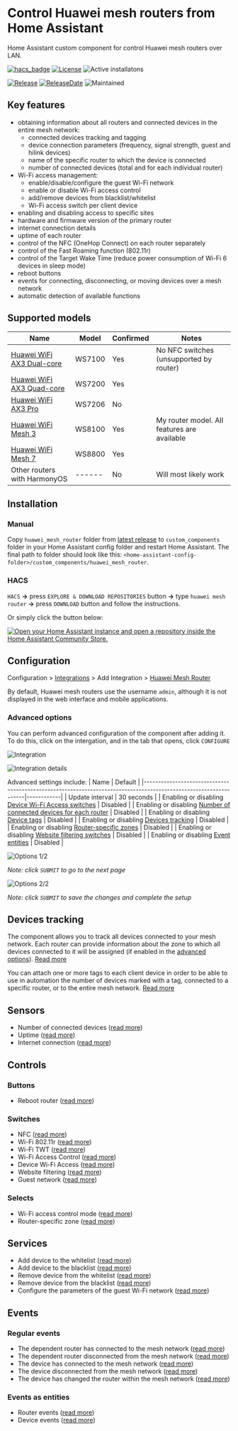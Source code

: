 # Control Huawei mesh routers from Home Assistant

Home Assistant custom component for control Huawei mesh routers over LAN.

[![hacs_badge](https://img.shields.io/badge/HACS-Default-orange.svg)](https://github.com/hacs/integration)
[![License](https://img.shields.io/github/license/vmakeev/huawei_mesh_router)](https://github.com/vmakeev/huawei_mesh_router/blob/master/LICENSE.md)
![Active installatons](https://img.shields.io/badge/dynamic/json?color=blue&label=active%20installations&query=$[%27huawei_mesh_router%27][%27total%27]&url=https%3A%2F%2Fanalytics.home-assistant.io%2Fcustom_integrations.json&cacheSeconds=600)

[![Release](https://img.shields.io/github/v/release/vmakeev/huawei_mesh_router)](https://github.com/vmakeev/huawei_mesh_router/releases/latest)
[![ReleaseDate](https://img.shields.io/github/release-date/vmakeev/huawei_mesh_router)](https://github.com/vmakeev/huawei_mesh_router/releases/latest)
![Maintained](https://img.shields.io/maintenance/yes/2023)

## Key features

- obtaining information about all routers and connected devices in the entire mesh network:
  - connected devices tracking and tagging
  - device connection parameters (frequency, signal strength, guest and hilink devices)
  - name of the specific router to which the device is connected
  - number of connected devices (total and for each individual router)
- Wi-Fi access management:
  - enable/disable/configure the guest Wi-Fi network
  - enable or disable Wi-Fi access control
  - add/remove devices from blacklist/whitelist
  - Wi-Fi access switch per client device
- enabling and disabling access to specific sites
- hardware and firmware version of the primary router
- internet connection details
- uptime of each router
- control of the NFC (OneHop Connect) on each router separately
- control of the Fast Roaming function (802.11r)
- control of the Target Wake Time (reduce power consumption of Wi-Fi 6 devices in sleep mode)
- reboot buttons
- events for connecting, disconnecting, or moving devices over a mesh network
- automatic detection of available functions

## Supported models

|                                        Name                                        |  Model | Confirmed |                    Notes                    |
|------------------------------------------------------------------------------------|--------|-----------|---------------------------------------------|
| [Huawei WiFi AX3 Dual-core](https://consumer.huawei.com/en/routers/ax3-dual-core/) | WS7100 |    Yes    | No NFC switches (unsupported by router)     |
| [Huawei WiFi AX3 Quad-core](https://consumer.huawei.com/en/routers/ax3-quad-core/) | WS7200 |    Yes    |                                             |
| [Huawei WiFi AX3 Pro](https://consumer.huawei.com/en/routers/ax3-pro/)             | WS7206 |    No     |                                             |
| [Huawei WiFi Mesh 3](https://consumer.huawei.com/en/routers/wifi-mesh3/)           | WS8100 |    Yes    | My router model. All features are available |
| [Huawei WiFi Mesh 7](https://consumer.huawei.com/en/routers/wifi-mesh7/)           | WS8800 |    Yes    |                                             |
| Other routers with HarmonyOS                                                       | ------ |    No     | Will most likely work                       |             

## Installation

### Manual

Copy `huawei_mesh_router` folder from [latest release](https://github.com/vmakeev/huawei_mesh_router/releases/latest) to `custom_components` folder in your Home Assistant config folder and restart Home Assistant. The final path to folder should look like this: `<home-assistant-config-folder>/custom_components/huawei_mesh_router`.

### HACS

`HACS` **->** press `EXPLORE & DOWNLOAD REPOSITORIES` button **->** type `huawei mesh router` **->** press `DOWNLOAD` button and follow the instructions.

Or simply click the button below:

[![Open your Home Assistant instance and open a repository inside the Home Assistant Community Store.](https://my.home-assistant.io/badges/hacs_repository.svg)](https://my.home-assistant.io/redirect/hacs_repository/?owner=vmakeev&repository=huawei_mesh_router&category=integration)


## Configuration

Configuration > [Integrations](https://my.home-assistant.io/redirect/integrations/) > Add Integration > [Huawei Mesh Router](https://my.home-assistant.io/redirect/config_flow_start/?domain=huawei_mesh_router)

By default, Huawei mesh routers use the username `admin`, although it is not displayed in the web interface and mobile applications.

### Advanced options

You can perform advanced configuration of the component after adding it. 
To do this, click on the intergation, and in the tab that opens, click `CONFIGURE`

![Integration](docs/images/integration.png)

![Integration details](docs/images/integration_details.png)

Advanced settings include:
|                                                       Name                                                       |  Default   |
|------------------------------------------------------------------------------------------------------------------|------------|
| Update interval                                                                                                  | 30 seconds |
| Enabling or disabling [Device Wi-Fi Access switches](docs/controls.md#device-wi-fi-access)                       |  Disabled  |
| Enabling or disabling [Number of connected devices for each router](docs/sensors.md#number-of-connected-devices) |  Disabled  |
| Enabling or disabling [Device tags](docs/device-tags.md#device-tags)                                             |  Disabled  |
| Enabling or disabling [Devices tracking](docs/device-tracking.md#devices-tracking)                               |  Disabled  |
| Enabling or disabling [Router-specific zones](docs/device-tracking.md#router-specific-zones)                     |  Disabled  |
| Enabling or disabling [Website filtering switches](docs/controls.md#website-filtering)                           |  Disabled  |
| Enabling or disabling [Event entities](docs/events.md#event-entities)                                            |  Disabled  |


![Options 1/2](docs/images/options_1.png)

*Note: click `SUBMIT` to go to the next page*

![Options 2/2](docs/images/options_2.png)

*Note: click `SUBMIT` to save the changes and complete the setup*


## Devices tracking

The component allows you to track all devices connected to your mesh network. Each router can provide information about the zone to which all devices connected to it will be assigned (if enabled in the [advanced options](#advanced-options)). [Read more](docs/device-tracking.md)

You can attach one or more tags to each client device in order to be able to use in automation the number of devices marked with a tag, connected to a specific router, or to the entire mesh network. [Read more](docs/device-tags.md#device-tags)

## Sensors

* Number of connected devices ([read more](docs/sensors.md#number-of-connected-devices))
* Uptime ([read more](docs/sensors.md#uptime))
* Internet connection ([read more](docs/sensors.md#internet-connection))

## Controls

### Buttons

* Reboot router ([read more](docs/controls.md#reboot))

### Switches

* NFC ([read more](docs/controls.md#nfc-switch))
* Wi-Fi 802.11r ([read more](docs/controls.md#wi-fi-80211r-switch))
* Wi-Fi TWT ([read more](docs/controls.md#wi-fi-6-twt-switch))
* Wi-Fi Access Control ([read more](docs/controls.md#wi-fi-access-control))
* Device Wi-Fi Access ([read more](docs/controls.md#device-wi-fi-access))
* Website filtering ([read more](docs/controls.md#website-filtering))
* Guest network ([read more](docs/controls.md#guest-network))

### Selects
* Wi-Fi access control mode ([read more](docs/controls.md#wi-fi-access-control-mode))
* Router-specific zone ([read more](docs/controls.md#router-specific-zone))

## Services

* Add device to the whitelist ([read more](docs/services.md#add-device-to-the-whitelist))
* Add device to the blacklist ([read more](docs/services.md#add-device-to-the-blacklist))
* Remove device from the whitelist ([read more](docs/services.md#remove-device-from-the-whitelist))
* Remove device from the blacklist ([read more](docs/services.md#remove-device-from-the-blacklist))
* Configure the parameters of the guest Wi-Fi network ([read more](docs/services.md#set-up-a-guest-network))

## Events

### Regular events

* The dependent router has connected to the mesh network ([read more](docs/events.md#the-dependent-router-has-connected-to-the-mesh-network))
* The dependent router disconnected from the mesh network ([read more](docs/events.md#the-dependent-router-disconnected-from-the-mesh-network))
* The device has connected to the mesh network ([read more](docs/events.md#the-device-has-connected-to-the-mesh-network))
* The device disconnected from the mesh network ([read more](docs/events.md#the-device-disconnected-from-the-mesh-network))
* The device has changed the router within the mesh network ([read more](docs/events.md#the-device-has-changed-the-router-within-the-mesh-network))

### Events as entities

* Router events ([read more](docs/events.md#routers))
* Device events ([read more](docs/events.md#devices))